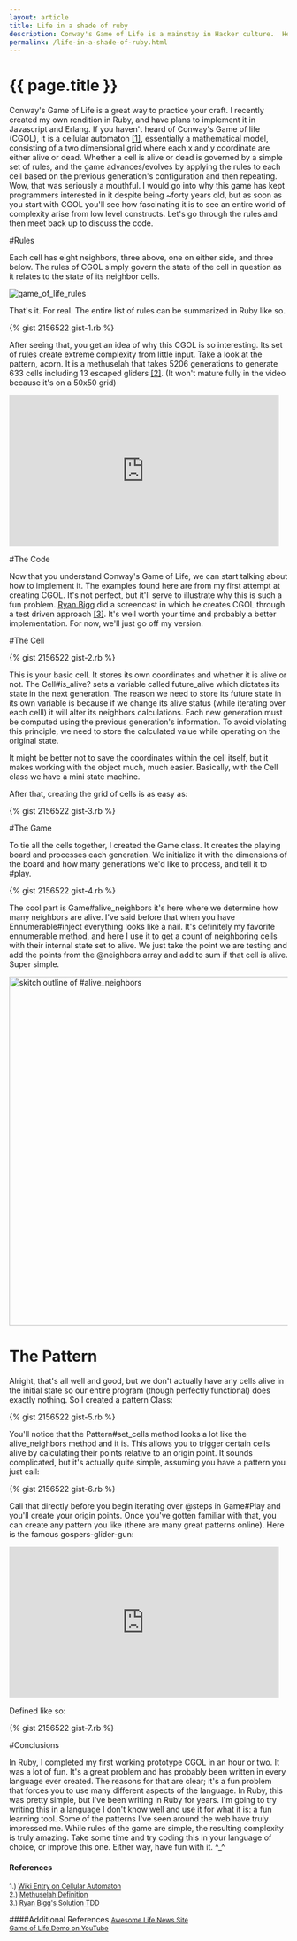 ```yaml
---
layout: article
title: Life in a shade of ruby
description: Conway's Game of Life is a mainstay in Hacker culture.  Here I'll go in depth about it's rules and my implementation.
permalink: /life-in-a-shade-of-ruby.html
---
```


# {{ page.title }}

Conway's Game of Life is a great way to practice your craft.  I recently created my own rendition in Ruby, and have plans to implement it in Javascript and Erlang.  If you haven't heard of Conway's Game of life (CGOL), it is a cellular automaton [[1]](http://en.wikipedia.org/wiki/Cellular_automaton), essentially a mathematical model, consisting of a two dimensional grid where each x and y coordinate are either alive or dead.  Whether a cell is alive or dead is governed by a simple set of rules, and the game advances/evolves by applying the rules to each cell based on the previous generation's configuration and then repeating.  Wow, that was seriously a mouthful.  I would go into why this game has kept programmers interested in it despite being ~forty years old, but as soon as you start with CGOL you'll see how fascinating it is to see an entire world of complexity arise from low level constructs. Let's go through the rules and then meet back up to discuss the code.

#Rules

Each cell has eight neighbors, three above, one on either side, and three below.  The rules of CGOL simply govern the state of the cell in question as it relates to the state of its neighbor cells.

<img src="http://www.jonathan-jackson.net/assets/game_of_life_rules.png" alt="game_of_life_rules"/>

That's it.  For real.  The entire list of rules can be summarized in Ruby like so.

{% gist 2156522 gist-1.rb %}

After seeing that, you get an idea of why this CGOL is so interesting.  Its set of rules create extreme complexity from little input. Take a look at the pattern, acorn. It is a methuselah that takes 5206 generations to generate 633 cells including 13 escaped gliders [[2]](http://en.wikipedia.org/wiki/Methuselah_(cellular_automaton)).  (It won't mature fully in the video because it's on a 50x50 grid)

<iframe src="http://player.vimeo.com/video/37406843" width="488" height="274" frameborder="0" webkitAllowFullScreen mozallowfullscreen allowFullScreen></iframe>

#The Code

Now that you understand Conway's Game of Life, we can start talking about how to implement it.  The examples found here are from my first attempt at creating CGOL.  It's not perfect, but it'll serve to illustrate why this is such a fun problem.  [Ryan Bigg](https://github.com/radar) did a screencast in which he creates CGOL through a test driven approach [[3]](http://www.rubyinside.com/screencast-coding-conways-game-of-life-in-ruby-the-tdd-way-with-rspec-5564.html).  It's well worth your time and probably a better implementation.  For now, we'll just go off my version.

#The Cell

{% gist 2156522 gist-2.rb %}

This is your basic cell.  It stores its own coordinates and whether it is alive or not.  The Cell#is_alive? sets a variable called future_alive which dictates its state in the next generation.  The reason we need to store its future state in its own variable is because if we change its alive status (while iterating over each celll) it will alter its neighbors calculations.  Each new generation must be computed using the previous generation's information.  To avoid violating this principle, we need to store the calculated value while operating on the original state.

It might be better not to save the coordinates within the cell itself, but it makes working with the object much, much easier.  Basically, with the Cell class we have a mini state machine.

After that, creating the grid of cells is as easy as:

{% gist 2156522 gist-3.rb %}

#The Game

To tie all the cells together, I created the Game class.  It creates the playing board and processes each generation.  We initialize it with the dimensions of the board and how many generations we'd like to process, and tell it to #play.

{% gist 2156522 gist-4.rb %}

The cool part is Game#alive_neighbors it's here where we determine how many neighbors are alive.  I've said before that when you have Ennumerable#inject everything looks like a nail.  It's definitely my favorite ennumerable method, and here I use it to get a count of neighboring cells with their internal state set to alive.  We just take the point we are testing and add the points from the @neighbors array and add to sum if that cell is alive.  Super simple.

<img src="http://www.jonathan-jackson.net/assets/alive_neighbors.png" width="630" alt="skitch outline of #alive_neighbors"/>

# The Pattern

Alright, that's all well and good, but we don't actually have any cells alive in the initial state so our entire program (though perfectly functional) does exactly nothing.  So I created a pattern Class:

{% gist 2156522 gist-5.rb %}

You'll notice that the Pattern#set_cells method looks a lot like the alive_neighbors method and it is.  This allows you to trigger certain cells alive by calculating their points relative to an origin point.  It sounds complicated, but it's actually quite simple, assuming you have a pattern you just call:

{% gist 2156522 gist-6.rb %}

Call that directly before you begin iterating over @steps in Game#Play and you'll create your origin points.  Once you've gotten familiar with that, you can create any pattern you like (there are many great patterns online).  Here is the famous gospers-glider-gun:

<iframe src="http://player.vimeo.com/video/37540376" width="488" height="274" frameborder="0" webkitAllowFullScreen mozallowfullscreen allowFullScreen></iframe>

Defined like so:

{% gist 2156522 gist-7.rb %}

#Conclusions

In Ruby, I completed my first working prototype CGOL in an hour or two.  It was a lot of fun. It's a great problem and has probably been written in every language ever created. The reasons for that are clear; it's a fun problem that forces you to use many different aspects of the language.  In Ruby, this was pretty simple, but I've been writing in Ruby for years.  I'm going to try writing this in a language I don't know well and use it for what it is: a fun learning tool.  Some of the patterns I've seen around the web have truly impressed me.  While rules of the game are simple, the resulting complexity is truly amazing.  Take some time and try coding this in your language of choice, or improve this one.  Either way, have fun with it.  ^_^

#### References
<span  style="font-size:12px;">1.) [Wiki Entry on Cellular Automaton](http://en.wikipedia.org/wiki/Cellular_automaton)</span><br/>
<span  style="font-size:12px;">2.) <a href="http://en.wikipedia.org/wiki/Methuselah_(cellular_automaton)">Methuselah Definition</a></span><br/>
<span  style="font-size:12px;">3.) [Ryan Bigg's Solution TDD](http://www.rubyinside.com/screencast-coding-conways-game-of-life-in-ruby-the-tdd-way-with-rspec-5564.html)</span><br/>


####Additional References
<span style="font-size:12px;">[Awesome Life News Site](http://pentadecathlon.com/lifeNews/)</span><br/>
<span style="font-size:12px;">[Game of Life Demo on YouTube](http://www.youtube.com/watch?v=XcuBvj0pw-E)</span><br/>
